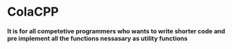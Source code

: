 # ColaCPP
#### It is for all competetive programmers who wants to write shorter code and pre implement all the functions nessasary as utility functions
